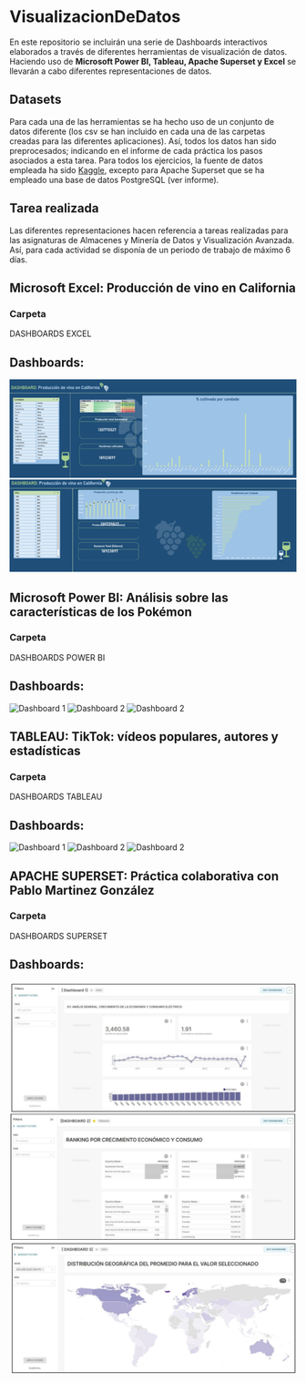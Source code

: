 # VisualizacionDeDatos
En este repositorio se incluirán una serie de Dashboards interactivos elaborados a través de diferentes herramientas de visualización de datos. Haciendo uso de **Microsoft Power BI, Tableau, Apache Superset y Excel** se llevarán a cabo diferentes representaciones de datos. 

## Datasets
Para cada una de las herramientas se ha hecho uso de un conjunto de datos diferente (los csv se han incluido en cada una de las carpetas creadas para las diferentes aplicaciones). Así, todos los datos han sido preprocesados; indicando en el informe de cada práctica los pasos asociados a esta tarea. Para todos los ejercicios, la fuente de datos empleada ha sido  [Kaggle](https://www.kaggle.com/), excepto para Apache Superset que se ha empleado una base de datos PostgreSQL (ver informe).

## Tarea realizada
Las diferentes representaciones hacen referencia a tareas realizadas para las asignaturas de Almacenes y Minería de Datos y Visualización Avanzada. Así, para cada actividad se disponía de un periodo de trabajo de máximo 6 días.

## Microsoft Excel: Producción de vino en California
### Carpeta
DASHBOARDS EXCEL
## Dashboards:

![Dashboard 1](DashboardImagenes/E1.png)
![Dashboard 2](DashboardImagenes/E2.png)

## Microsoft Power BI: Análisis sobre las características de los Pokémon
### Carpeta
DASHBOARDS POWER BI
## Dashboards:

![Dashboard 1](DashboardImagenes/P1.png)
![Dashboard 2](DashboardImagenes/P2.png)
![Dashboard 2](DashboardImagenes/P3.png)

## TABLEAU: TikTok: vídeos populares, autores y estadísticas
### Carpeta
DASHBOARDS TABLEAU
## Dashboards:

![Dashboard 1](DashboardImagenes/T1.png)
![Dashboard 2](DashboardImagenes/T2.png)
![Dashboard 2](DashboardImagenes/T3.png)

## APACHE SUPERSET: Práctica colaborativa con Pablo Martinez González
### Carpeta
DASHBOARDS SUPERSET
## Dashboards:

![Dashboard 1](DashboardImagenes/S1.png)
![Dashboard 2](DashboardImagenes/S2.png)
![Dashboard 2](DashboardImagenes/S3.png)
